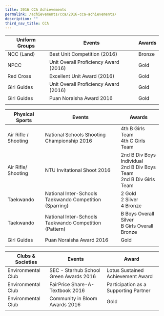 ```yaml
---
title: 2016 CCA Achievements
permalink: /achievements/cca/2016-cca-achievements/
description: ""
third_nav_title: CCA
---
```

| Uniform Groups | Events | Awards |
|---|---|---|
| NCC (Land) | Best Unit Competition (2016) | Bronze |
| NPCC | Unit Overall Proficiency Award (2016) | Gold |
| Red Cross | Excellent Unit Award (2016) | Gold |
| Girl Guides | Unit Overall Proficiency Award (2016) | Gold |
| Girl Guides | Puan Noraisha Award 2016 | Gold |
| | | |

| Physical Sports | Events | Awards |
|---|---|---|
| Air Rifle / Shooting | National Schools Shooting Championship 2016 | 4th B Girls Team<br>4th C Girls Team |
| Air Rifle/ Shooting | NTU Invitational Shoot 2016 | 2nd B Div Boys Individual<br>2nd B Div Boys Team<br>2nd B Div Girls Team |
| Taekwando | National Inter-Schools Taekwando Competition (Sparring) | 2 Gold<br>2 Silver<br>4 Bronze |
| Taekwando | National Inter-Schools Taekwando Competition (Pattern) | B Boys Overall Silver<br>B Girls Overall Bronze |
| Girl Guides | Puan Noraisha Award 2016 | Gold |
| | | |


| Clubs & Societies | Events | Award |
|---|---|---|
| Environmental Club | SEC - Starhub School Green Awards 2016 | Lotus Sustained Achievement Award |
| Environmental Club | FairPrice Share-A-Textbook 2016 | Participation as a Supporting Partner |
| Environmental Club | Community in Bloom Awards 2016 | Gold |
| | | |